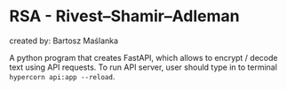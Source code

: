 # RSA - Rivest–Shamir–Adleman
created by: Bartosz Maślanka

A python program that creates FastAPI, which allows to encrypt / decode text using API requests.
To run API server, user should type in to terminal `hypercorn api:app --reload`. 



